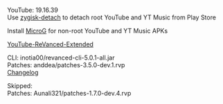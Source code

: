 YouTube: 19.16.39  
Use [zygisk-detach](https://github.com/j-hc/zygisk-detach) to detach root YouTube and YT Music from Play Store  

Install [MicroG](https://github.com/WSTxda/MicroG-RE/releases) for non-root YouTube and YT Music APKs  

[YouTube-ReVanced-Extended](https://github.com/saqie1393/Anddea-YT)
  
CLI: inotia00/revanced-cli-5.0.1-all.jar  
Patches: anddea/patches-3.5.0-dev.1.rvp  
[Changelog](https://github.com/anddea/revanced-patches/releases/tag/v3.5.0-dev.1)  

Skipped:  
Patches: Aunali321/patches-1.7.0-dev.4.rvp              
